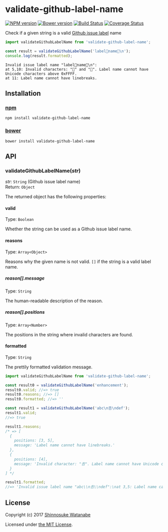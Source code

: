 # validate-github-label-name

[![NPM version](https://img.shields.io/npm/v/validate-github-label-name.svg)](https://www.npmjs.com/package/validate-github-label-name)
[![Bower version](https://img.shields.io/bower/v/validate-github-label-name.svg)](https://github.com/shinnn/validate-github-label-name/releases)
[![Build Status](https://travis-ci.org/shinnn/validate-github-label-name.svg?branch=master)](https://travis-ci.org/shinnn/validate-github-label-name)
[![Coverage Status](https://img.shields.io/coveralls/shinnn/validate-github-label-name.svg)](https://coveralls.io/r/shinnn/validate-github-label-name)

Check if a given string is a valid [Github issue label](https://help.github.com/articles/creating-and-editing-labels-for-issues-and-pull-requests/) name

```javascript
import validateGithubLabelName from 'validate-github-label-name';

const result = validateGithubLabelName('label🍕name🍔\n');
console.log(result.formatted);
```

```
Invalid issue label name "label🍕name🍔\n":
at 5,10: Invalid characters: "🍕" and "🍔". Label name cannot have Unicode characters above 0xFFFF.
at 11: Label name cannot have linebreaks.
```

## Installation

### [npm](https://www.npmjs.com/)

```
npm install validate-github-label-name
```

### [bower](https://bower.io/)

```
bower install validate-github-label-name
```

## API

### validateGithubLabelName(*str*)

*str*: `String` (Github issue label name)  
Return: `Object`

The returned object has the following properties:

#### valid

Type: `Boolean`

Whether the string can be used as a Github issue label name.

#### reasons

Type: `Array<Object>`

Reasons why the given name is not valid. `[]` if the string is a valid label name.

##### reason[].message

Type: `String`

The human-readable description of the reason.

##### reason[].positions

Type: `Array<Number>`

The positions in the string where invalid characters are found.

#### formatted

Type: `String`

The prettily formatted validation message.

```javascript
import validateGithubLabelName from 'validate-github-label-name';

const result0 = validateGithubLabelName('enhancement');
result0.valid; //=> true
result0.reasons; //=> []
result0.formatted; //=> ''

const result1 = validateGithubLabelName('abc\n𠮷\ndef');
result1.valid;
//=> true

result1.reasons;
/* => [
  {
    positions: [3, 5],
    message: 'Label name cannot have linebreaks.'
  },
  {
    positions: [4],
    message: 'Invalid character: "𠮷". Label name cannot have Unicode characters above 0xFFFF.'
  }
] */

result1.formatted;
//=> 'Invalid issue label name "abc\\n𠮷\\ndef":\nat 3,5: Label name cannot have ...'
```

## License

Copyright (c) 2017 [Shinnosuke Watanabe](https://github.com/shinnn)

Licensed under [the MIT License](./LICENSE).
